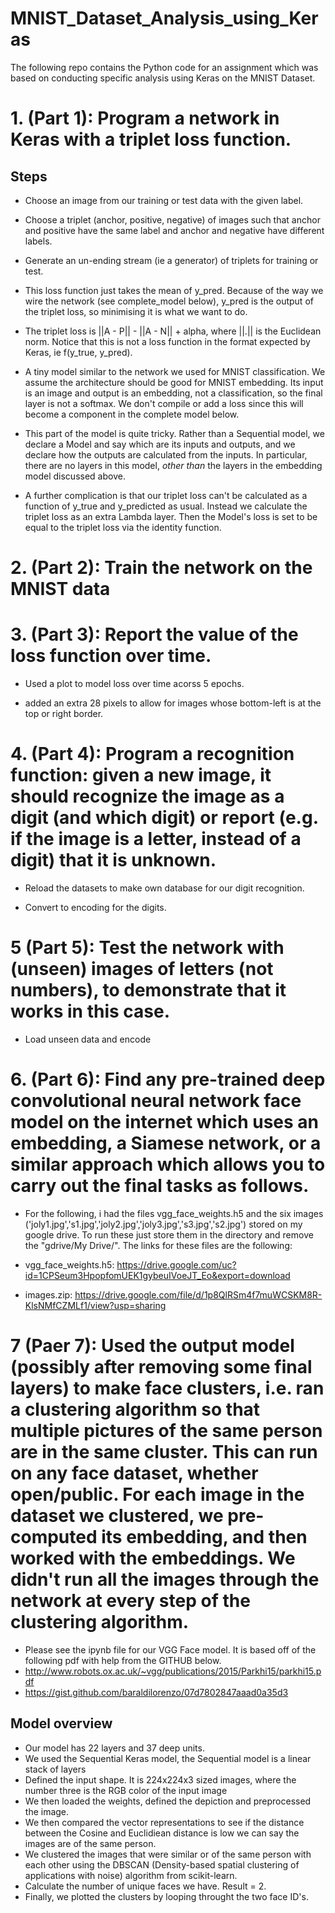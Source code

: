 # MNIST_Dataset_Analysis_using_Keras
The following repo contains the Python code for an assignment which was based on conducting specific analysis using Keras on the MNIST Dataset.

# 1. (Part 1): Program a network in Keras with a triplet loss function.

## Steps

- Choose an image from our training or test data with the given label.

- Choose a triplet (anchor, positive, negative) of images such that anchor and positive have the same label and anchor and negative have different labels.

- Generate an un-ending stream (ie a generator) of triplets for training or test.

- This loss function just takes the mean of y_pred. Because of the way we wire the network (see complete_model below), y_pred is the output of the triplet loss, so minimising it is what we want to do.

- The triplet loss is ||A - P|| - ||A - N|| + alpha, where ||.|| is the Euclidean norm. Notice that this is not a loss function in the format expected by Keras, ie f(y_true, y_pred).

- A tiny model similar to the network we used for MNIST classification. We assume the architecture should be good for MNIST embedding. Its input is an image and output is an embedding, not a classification, so the final layer is not a softmax. We don't compile or add a loss since this will become a component in the complete model below.

- This part of the model is quite tricky. Rather than a Sequential model, we declare a Model and say which are its inputs and outputs, and we declare how the outputs are calculated from the inputs. In particular, there are no layers in this model, *other than* the layers in the embedding model discussed above.

- A further complication is that our triplet loss can't be calculated as a function of y_true and y_predicted as usual. Instead we calculate the triplet loss as an extra Lambda layer. Then the Model's loss is set to be equal to the triplet loss via the identity function.

# 2. (Part 2): Train the network on the MNIST data

# 3. (Part 3): Report the value of the loss function over time.

- Used a plot to model loss over time acorss 5 epochs.

-  added an extra 28 pixels to allow for images whose bottom-left is at the top or right border.

# 4. (Part 4): Program a recognition function: given a new image, it should recognize the image as a digit (and which digit) or report (e.g. if the image is a letter, instead of a digit) that it is unknown.

- Reload the datasets to make own database for our digit recognition. 

- Convert to encoding for the digits.

# 5 (Part 5): Test the network with (unseen) images of letters (not numbers), to demonstrate that it works in this case.

- Load unseen data and encode

# 6. (Part 6): Find any pre-trained deep convolutional neural network face model on the internet which uses an embedding, a Siamese network, or a similar approach which allows you to carry out the final tasks as follows.

- For the following, i had the files vgg_face_weights.h5 and the six images ('joly1.jpg','s1.jpg','joly2.jpg','joly3.jpg','s3.jpg','s2.jpg') stored on my google drive. To run these just store them in the directory and remove the "gdrive/My Drive/". The links for these files are the following:

- vgg_face_weights.h5: https://drive.google.com/uc?id=1CPSeum3HpopfomUEK1gybeuIVoeJT_Eo&export=download
- images.zip: https://drive.google.com/file/d/1p8QlRSm4f7muWCSKM8R-KlsNMfCZMLf1/view?usp=sharing

# 7 (Paer 7): Used the output model (possibly after removing some final layers) to make face clusters, i.e. ran a clustering algorithm so that multiple pictures of the same person are in the same cluster. This can run on any face dataset, whether open/public. For each image in the dataset we clustered, we pre-computed its embedding, and then worked with the embeddings. We didn't run all the images through the network at every step of the clustering algorithm.

 - Please see the ipynb file for our VGG Face model. It is based off of the following pdf with help from the GITHUB below.
- http://www.robots.ox.ac.uk/~vgg/publications/2015/Parkhi15/parkhi15.pdf
- https://gist.github.com/baraldilorenzo/07d7802847aaad0a35d3

## Model overview
- Our model has 22 layers and 37 deep units.
- We used the Sequential Keras model, the Sequential model is a linear stack of layers
- Defined the input shape. It is 224x224x3 sized images, where the number three is the RGB color of the input image
- We then loaded the weights, defined the depiction and preprocessed the image.
- We then compared the vector representations to see if the distance between the Cosine and Euclidiean distance is low we can say the images are of the same person.
- We clustered the images that were similar or of the same person with each other using the DBSCAN (Density-based spatial clustering of applications with noise) algorithm from scikit-learn.
- Calculate the number of unique faces we have. Result = 2.
- Finally, we plotted the clusters by looping throught the two face ID's.

